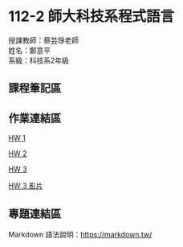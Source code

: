 # 112-2 師大科技系程式語言
授課教師：蔡芸琤老師   
姓名：鄭意平   
系級：科技系2年級  

## 課程筆記區  

## 作業連結區  
<p dir="auto"><a href="https://github.com/hann0209/programming-language/tree/main/hw1" rel="nofollow">HW 1</a></p>
<p dir="auto"><a href="https://github.com/hann0209/programming-language/tree/main/hw2" rel="nofollow">HW 2</a></p>
<p dir="auto"><a href="https://github.com/hann0209/programming-language/tree/main/hw3" rel="nofollow">HW 3</a></p>
<p dir="auto"><a href="https://youtu.be/3PIsTPra3uw" rel="nofollow">HW 3 影片</a>


## 專題連結區

Markdown 語法說明：https://markdown.tw/
